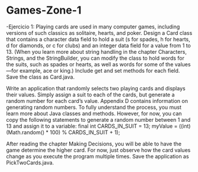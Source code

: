 # Games-Zone-1
-Ejercicio 1:
Playing cards are used in many computer games, including versions of such classics
as solitaire, hearts, and poker. Design a Card class that contains a character data field
to hold a suit (s for spades, h for hearts, d for diamonds, or c for clubs) and an integer
data field for a value from 1 to 13. (When you learn more about string handling in
the chapter Characters, Strings, and the StringBuilder, you can modify the class to
hold words for the suits, such as spades or hearts, as well as words for some of the
values—for example, ace or king.) Include get and set methods for each field. Save
the class as Card.java.

Write an application that randomly selects two playing cards and displays their
values. Simply assign a suit to each of the cards, but generate a random number
for each card’s value. Appendix D contains information on generating random
numbers. To fully understand the process, you must learn more about Java
classes and methods. However, for now, you can copy the following statements to
generate a random number between 1 and 13 and assign it to a variable:
final int CARDS_IN_SUIT = 13;
myValue = ((int)(Math.random() * 100) % CARDS_IN_SUIT + 1);

After reading the chapter Making Decisions, you will be able to have the game
determine the higher card. For now, just observe how the card values change as you
execute the program multiple times. Save the application as PickTwoCards.java.

